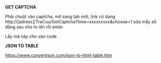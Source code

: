 **GET CAPTCHA**

Phải chuột vào captcha, mở sang tab mới, link có dạng
http://[adress]/TraCuu/GetCaptcha?time=xxxxxxxxx&choose=1
sửa mấy số đằng sau cho to lên rồi enter.

Lấy mã này cho vào code

**JSON TO TABLE**

https://www.convertjson.com/json-to-html-table.htm
